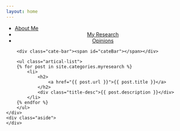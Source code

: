 ```yaml
---
layout: home
---
```


<div class="index-content opinion">
    <div class="section">
        <ul class="artical-cate">
            <li><a href="/"><span>About Me</span></a></li>
            <li class="on" style="text-align:center"><a href="/myresearch"><span>My Research</span></a></li>
            <li style="text-align:center"><a href="/opinion"><span>Opinions</span></a></li>
        </ul>

        <div class="cate-bar"><span id="cateBar"></span></div>

        <ul class="artical-list">
        {% for post in site.categories.myresearch %}
            <li>
                <h2>
                    <a href="{{ post.url }}">{{ post.title }}</a>
                </h2>
                <div class="title-desc">{{ post.description }}</div>
            </li>
        {% endfor %}
        </ul>
    </div>
    <div class="aside">
    </div>
</div>
